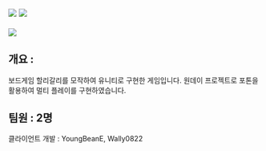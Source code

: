 ## <img src="https://img.shields.io/badge/unity-FFFFFF?style=for-the-badge&logo=unity&logoColor=black"> <img src="https://img.shields.io/badge/csharp-239120?style=for-the-badge&logo=CSharp&logoColor=white">

<img src="https://capsule-render.vercel.app/api?type=waving&color=auto&height=200&section=header&text=HalliGalli&fontSize=40" />

## 개요 : 
보드게임 할리갈리를 모작하여 유니티로 구현한 게임입니다. 원데이 프로젝트로 포톤을 활용하여 멀티 플레이를 구현하였습니다.

## 팀원 : 2명
클라이언트 개발 : YoungBeanE, Wally0822
